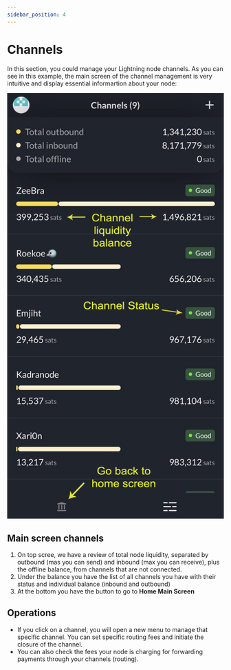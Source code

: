 ```yaml
---
sidebar_position: 4
---
```


# Channels

In this section, you could manage your Lightning node channels. As you can see in this example, the main screen of the channel management is very intuitive and display essential informartion about your node:

![zeus-channels](../../../static/img/zeus-channels.jpg)

## Main screen channels
1. On top scree, we have a review of total node liquidity, separated by outbound (mas you can send) and inbound (max you can receive), plus the offline balance, from channels that are not connected.
2. Under the balance you have the list of all channels you have with their status and individual balance (inbound and outbound)
3. At the bottom you have the button to go to **Home Main Screen**

## Operations
- If you click on a channel, you will open a new menu to manage that specific channel. You can set specific routing fees and initiate the closure of the channel.
- You can also check the fees your node is charging for forwarding payments through your channels (routing).